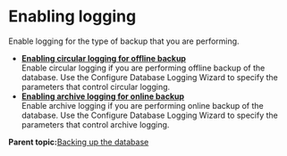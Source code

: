 # Enabling logging

Enable logging for the type of backup that you are performing.

-   **[Enabling circular logging for offline backup](../admin-system/i_wadm_t_bkup_offline_winlinux.md)**  
Enable circular logging if you are performing offline backup of the database. Use the Configure Database Logging Wizard to specify the parameters that control circular logging.
-   **[Enabling archive logging for online backup](../admin-system/i_wadm_t_bkup_online_winlinux.md)**  
Enable archive logging if you are performing online backup of the database. Use the Configure Database Logging Wizard to specify the parameters that control archive logging.

**Parent topic:**[Backing up the database](../admin-system/i_wadm_t_bkup_db2_winlinux.md)

